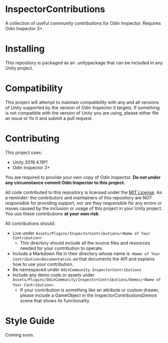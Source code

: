 # InspectorContributions
A collection of useful community contributions for Odin Inspector. Requires Odin Inspector 3+.

# Installing
This repository is packaged as an .unitypackage that can be included in any Unity project. 

# Compatibility
This project will attempt to maintain compatibility with any and all versions of Unity supported by the version of Odin Inspector it targets. If something is not compatible with the version of Unity you are using, please either file an issue or fix it and submit a pull request.

# Contributing
This project uses:
* Unity 2019.4.19f1
* Odin Inspector 3+

You are required to provide your own copy of Odin Inspector. **Do not under any circumstance commit Odin Inspector to this project.**

All code contributed to this repository is licensed under the [MIT License](https://opensource.org/licenses/MIT). As a reminder: the contributors and maintainers of this repository are NOT responsible for providing support, nor are they responsible for any errors or issues caused by the inclusion or usage of this project in your Unity project. You use these contributions **at your own risk**.

All contributions should:
* Live under `Assets/Plugins/InspectorContributions/<Name of Your Contribution>`
  * This directory should include all the source files and resources needed for your contribution to operate.
* Include a Markdown file in their directory whose name is `<Name of Your Contribution>Documentation.md` that documents the API and explains how to use your contribution.
* Be namespaced under `OdinCommunity.InspectorContributions`
* Include any demo code or assets under `Assets/Plugins/OdinCommunity/InspectorContributions/Demos/<Name of Your Contribution>`.
  * If your contribution is something like an attribute or custom drawer, please include a GameObject in the InspectorContributionsDemos scene that shows its functionality

# Style Guide
Coming soon.
